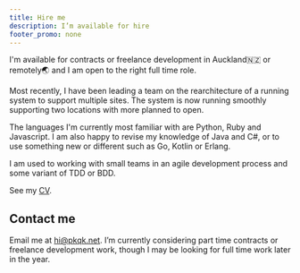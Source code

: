 ```yaml
---
title: Hire me
description: I’m available for hire
footer_promo: none
---
```


I'm available for contracts or freelance development in Auckland🇳🇿 or remotely🌏 and I am open to the right full time role.

Most recently, I have been leading a team on the rearchitecture of a running system to support multiple sites. The system is now running smoothly supporting two locations with more planned to open.

The languages I'm currently most familiar with are Python, Ruby and Javascript. I am also happy to revise my knowledge of Java and C#, or to use something new or different such as Go, Kotlin or Erlang.

I am used to working with small teams in an agile development process and some variant of TDD or BDD.

See my [CV](cv).

## Contact me

Email me at [hi&#64;pkqk.net][enquire]. I’m currently considering part time contracts or freelance development work, though I may be looking for full time work later in the year.

[enquire]: m&#x61;&#x69;lto:hi&#64;pkqk.net?subject=About%20working%20together
